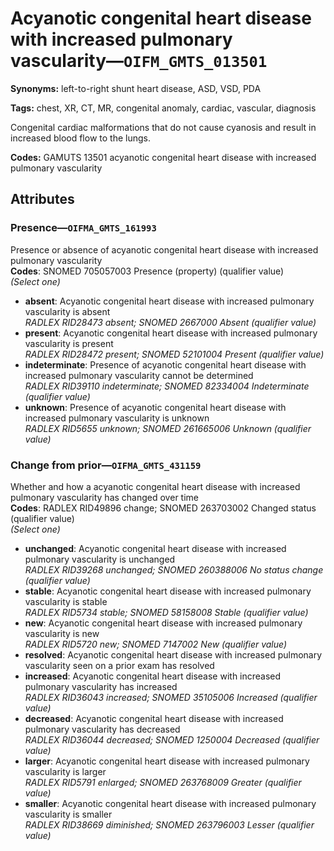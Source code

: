 # Acyanotic congenital heart disease with increased pulmonary vascularity—`OIFM_GMTS_013501`

**Synonyms:** left-to-right shunt heart disease, ASD, VSD, PDA

**Tags:** chest, XR, CT, MR, congenital anomaly, cardiac, vascular, diagnosis

Congenital cardiac malformations that do not cause cyanosis and result in increased blood flow to the lungs.

**Codes:** GAMUTS 13501 acyanotic congenital heart disease with increased pulmonary vascularity

## Attributes

### Presence—`OIFMA_GMTS_161993`

Presence or absence of acyanotic congenital heart disease with increased pulmonary vascularity  
**Codes**: SNOMED 705057003 Presence (property) (qualifier value)  
*(Select one)*

- **absent**: Acyanotic congenital heart disease with increased pulmonary vascularity is absent  
_RADLEX RID28473 absent; SNOMED 2667000 Absent (qualifier value)_
- **present**: Acyanotic congenital heart disease with increased pulmonary vascularity is present  
_RADLEX RID28472 present; SNOMED 52101004 Present (qualifier value)_
- **indeterminate**: Presence of acyanotic congenital heart disease with increased pulmonary vascularity cannot be determined  
_RADLEX RID39110 indeterminate; SNOMED 82334004 Indeterminate (qualifier value)_
- **unknown**: Presence of acyanotic congenital heart disease with increased pulmonary vascularity is unknown  
_RADLEX RID5655 unknown; SNOMED 261665006 Unknown (qualifier value)_

### Change from prior—`OIFMA_GMTS_431159`

Whether and how a acyanotic congenital heart disease with increased pulmonary vascularity has changed over time  
**Codes**: RADLEX RID49896 change; SNOMED 263703002 Changed status (qualifier value)  
*(Select one)*

- **unchanged**: Acyanotic congenital heart disease with increased pulmonary vascularity is unchanged  
_RADLEX RID39268 unchanged; SNOMED 260388006 No status change (qualifier value)_
- **stable**: Acyanotic congenital heart disease with increased pulmonary vascularity is stable  
_RADLEX RID5734 stable; SNOMED 58158008 Stable (qualifier value)_
- **new**: Acyanotic congenital heart disease with increased pulmonary vascularity is new  
_RADLEX RID5720 new; SNOMED 7147002 New (qualifier value)_
- **resolved**: Acyanotic congenital heart disease with increased pulmonary vascularity seen on a prior exam has resolved  
- **increased**: Acyanotic congenital heart disease with increased pulmonary vascularity has increased  
_RADLEX RID36043 increased; SNOMED 35105006 Increased (qualifier value)_
- **decreased**: Acyanotic congenital heart disease with increased pulmonary vascularity has decreased  
_RADLEX RID36044 decreased; SNOMED 1250004 Decreased (qualifier value)_
- **larger**: Acyanotic congenital heart disease with increased pulmonary vascularity is larger  
_RADLEX RID5791 enlarged; SNOMED 263768009 Greater (qualifier value)_
- **smaller**: Acyanotic congenital heart disease with increased pulmonary vascularity is smaller  
_RADLEX RID38669 diminished; SNOMED 263796003 Lesser (qualifier value)_